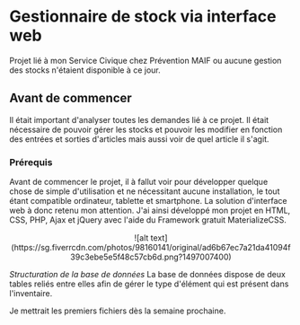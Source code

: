 # Gestionnaire de stock via interface web
Projet lié à mon Service Civique chez Prévention MAIF ou aucune gestion des stocks n'étaient disponible à ce jour.

## Avant de commencer

Il était important d'analyser toutes les demandes lié à ce projet. Il était nécessaire de pouvoir gérer les stocks et pouvoir les modifier en fonction des entrées et sorties d'articles mais aussi voir de quel article il s'agit.

### Prérequis

Avant de commencer le projet, il à fallut voir pour développer quelque chose de simple d'utilisation et ne nécessitant aucune installation, le tout étant compatible ordinateur, tablette et smartphone. La solution d'interface web à donc retenu mon attention.
J'ai ainsi développé mon projet en HTML, CSS, PHP, Ajax et jQuery avec l'aide du Framework gratuit MaterializeCSS.




<p align="center" style="margin-top:15px;">
![alt text](https://sg.fiverrcdn.com/photos/98160141/original/ad6b67ec7a21da41094f39c3ebe5e5f48c57cb6d.png?1497007400)
</p>


*Structuration de la base de données*
La base de données dispose de deux tables reliés entre elles afin de gérer le type d'élément qui est présent dans l'inventaire.


Je mettrait les premiers fichiers dès la semaine prochaine.

